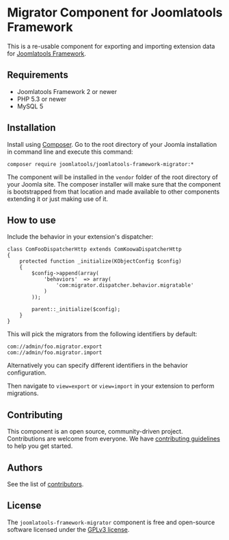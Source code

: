 # Migrator Component for Joomlatools Framework

This is a re-usable component for exporting and importing extension data for [Joomlatools Framework].

## Requirements

- Joomlatools Framework 2 or newer
- PHP 5.3 or newer
- MySQL 5

## Installation

Install using [Composer](https://getcomposer.org/). Go to the root directory of your Joomla installation in command line and execute this command:

```
composer require joomlatools/joomlatools-framework-migrator:*
```

The component will be installed in the `vendor` folder of the root directory of your Joomla site. The composer installer 
will make sure that the component is bootstrapped from that location and made available to other components extending it 
or just making use of it.

## How to use

Include the behavior in your extension's dispatcher:

```
class ComFooDispatcherHttp extends ComKoowaDispatcherHttp
{
    protected function _initialize(KObjectConfig $config)
    {
        $config->append(array(
            'behaviors'  => array(
                'com:migrator.dispatcher.behavior.migratable'
            )
        ));

		parent::_initialize($config);
    }
}
```

This will pick the migrators from the following identifiers by default:

```
com://admin/foo.migrator.export
com://admin/foo.migrator.import
```

Alternatively you can specify different identifiers in the behavior configuration.

Then navigate to `view=export` or `view=import` in your extension to perform migrations.

## Contributing

This component is an open source, community-driven project. Contributions are welcome from everyone. We have [contributing guidelines](CONTRIBUTING.md) to help you get started.

## Authors

See the list of [contributors](https://github.com/joomlatools/joomlatools-framework-migrator/contributors).

## License

The `joomlatools-framework-migrator` component is free and open-source software licensed under the [GPLv3 license](LICENSE.txt).

[Joomlatools Framework]: http://www.joomlatools.com/developer/framework/
